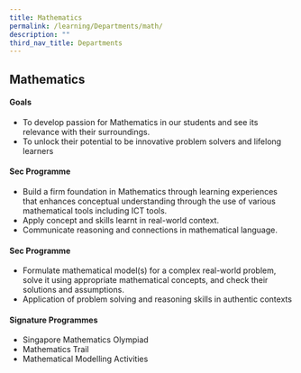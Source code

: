 ```yaml
---
title: Mathematics
permalink: /learning/Departments/math/
description: ""
third_nav_title: Departments
---
```

## Mathematics

#### Goals

*   To develop passion for Mathematics in our students and see its relevance with their surroundings.
*   To unlock their potential to be innovative problem solvers and lifelong learners

####  Sec Programme

*   Build a firm foundation in Mathematics through learning experiences that enhances conceptual understanding through the use of various mathematical tools including ICT tools.
*   Apply concept and skills learnt in real-world context.
*   Communicate reasoning and connections in mathematical language.

####  Sec Programme

*   Formulate mathematical model(s) for a complex real-world problem, solve it using appropriate mathematical concepts, and check their solutions and assumptions.
*   Application of problem solving and reasoning skills in authentic contexts

#### Signature Programmes

*   Singapore Mathematics Olympiad
*   Mathematics Trail
*   Mathematical Modelling Activities